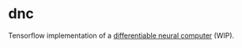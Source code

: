 # dnc

Tensorflow implementation of a [differentiable neural computer](https://deepmind.com/blog/article/differentiable-neural-computers) (WIP).
